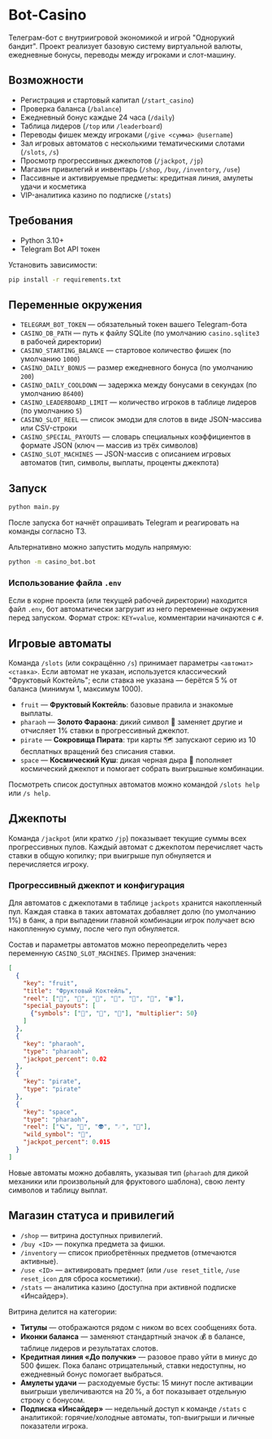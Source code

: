 # Bot-Casino

Телеграм-бот с внутриигровой экономикой и игрой "Однорукий бандит". Проект реализует базовую систему виртуальной валюты, ежедневные бонусы, переводы между игроками и слот-машину.

## Возможности
- Регистрация и стартовый капитал (`/start_casino`)
- Проверка баланса (`/balance`)
- Ежедневный бонус каждые 24 часа (`/daily`)
- Таблица лидеров (`/top` или `/leaderboard`)
- Переводы фишек между игроками (`/give <сумма> @username`)
- Зал игровых автоматов с несколькими тематическими слотами (`/slots`, `/s`)
- Просмотр прогрессивных джекпотов (`/jackpot`, `/jp`)
- Магазин привилегий и инвентарь (`/shop`, `/buy`, `/inventory`, `/use`)
- Пассивные и активируемые предметы: кредитная линия, амулеты удачи и косметика
- VIP-аналитика казино по подписке (`/stats`)

## Требования
- Python 3.10+
- Telegram Bot API токен

Установить зависимости:
```bash
pip install -r requirements.txt
```

## Переменные окружения
- `TELEGRAM_BOT_TOKEN` — обязательный токен вашего Telegram-бота
- `CASINO_DB_PATH` — путь к файлу SQLite (по умолчанию `casino.sqlite3` в рабочей директории)
- `CASINO_STARTING_BALANCE` — стартовое количество фишек (по умолчанию `1000`)
- `CASINO_DAILY_BONUS` — размер ежедневного бонуса (по умолчанию `200`)
- `CASINO_DAILY_COOLDOWN` — задержка между бонусами в секундах (по умолчанию `86400`)
- `CASINO_LEADERBOARD_LIMIT` — количество игроков в таблице лидеров (по умолчанию `5`)
- `CASINO_SLOT_REEL` — список эмодзи для слотов в виде JSON-массива или CSV-строки
- `CASINO_SPECIAL_PAYOUTS` — словарь специальных коэффициентов в формате JSON (ключ — массив из трёх символов)
- `CASINO_SLOT_MACHINES` — JSON-массив с описанием игровых автоматов (тип, символы, выплаты, проценты джекпота)

## Запуск
```bash
python main.py
```

После запуска бот начнёт опрашивать Telegram и реагировать на команды согласно ТЗ.

Альтернативно можно запустить модуль напрямую:

```bash
python -m casino_bot.bot
```

### Использование файла `.env`

Если в корне проекта (или текущей рабочей директории) находится файл `.env`, бот автоматически загрузит из него переменные окружения перед запуском. Формат строк: `KEY=value`, комментарии начинаются с `#`.

## Игровые автоматы

Команда `/slots` (или сокращённо `/s`) принимает параметры `<автомат> <ставка>`. Если автомат не указан, используется классический "Фруктовый Коктейль"; если ставка не указана — берётся 5 % от баланса (минимум 1, максимум 1000).

- `fruit` — **Фруктовый Коктейль**: базовые правила и знакомые выплаты.
- `pharaoh` — **Золото Фараона**: дикий символ 🗿 заменяет другие и отчисляет 1% ставки в прогрессивный джекпот.
- `pirate` — **Сокровища Пирата**: три карты 🗺️ запускают серию из 10 бесплатных вращений без списания ставки.
- `space` — **Космический Куш**: дикая черная дыра 🌌 пополняет космический джекпот и помогает собрать выигрышные комбинации.

Посмотреть список доступных автоматов можно командой `/slots help` или `/s help`.

## Джекпоты

Команда `/jackpot` (или кратко `/jp`) показывает текущие суммы всех прогрессивных пулов. Каждый автомат с джекпотом перечисляет часть ставки в общую копилку; при выигрыше пул обнуляется и перечисляется игроку.

### Прогрессивный джекпот и конфигурация

Для автоматов с джекпотами в таблице `jackpots` хранится накопленный пул. Каждая ставка в таких автоматах добавляет долю (по умолчанию 1%) в банк, а при выпадении главной комбинации игрок получает всю накопленную сумму, после чего пул обнуляется.

Состав и параметры автоматов можно переопределить через переменную `CASINO_SLOT_MACHINES`. Пример значения:

```json
[
  {
    "key": "fruit",
    "title": "Фруктовый Коктейль",
    "reel": ["🍒", "🍋", "🍊", "🍇", "💎", "🔔", "🍀"],
    "special_payouts": [
      {"symbols": ["💎", "💎", "💎"], "multiplier": 50}
    ]
  },
  {
    "key": "pharaoh",
    "type": "pharaoh",
    "jackpot_percent": 0.02
  },
  {
    "key": "pirate",
    "type": "pirate"
  },
  {
    "key": "space",
    "type": "pharaoh",
    "reel": ["🪐", "🚀", "👽", "☄️", "🌌"],
    "wild_symbol": "🌌",
    "jackpot_percent": 0.015
  }
]
```

Новые автоматы можно добавлять, указывая тип (`pharaoh` для дикой механики или произвольный для фруктового шаблона), свою ленту символов и таблицу выплат.

## Магазин статуса и привилегий

- `/shop` — витрина доступных привилегий.
- `/buy <ID>` — покупка предмета за фишки.
- `/inventory` — список приобретённых предметов (отмечаются активные).
- `/use <ID>` — активировать предмет (или `/use reset_title`, `/use reset_icon` для сброса косметики).
- `/stats` — аналитика казино (доступна при активной подписке «Инсайдер»).

Витрина делится на категории:
- **Титулы** — отображаются рядом с ником во всех сообщениях бота.
- **Иконки баланса** — заменяют стандартный значок 💰 в балансе, таблице лидеров и результатах слотов.
- **Кредитная линия «До получки»** — разовое право уйти в минус до 500 фишек. Пока баланс отрицательный, ставки недоступны, но ежедневный бонус помогает выбраться.
- **Амулеты удачи** — расходуемые бусты: 15 минут после активации выигрыши увеличиваются на 20 %, а бот показывает отдельную строку с бонусом.
- **Подписка «Инсайдер»** — недельный доступ к команде `/stats` с аналитикой: горячие/холодные автоматы, топ-выигрыши и личные показатели игрока.

